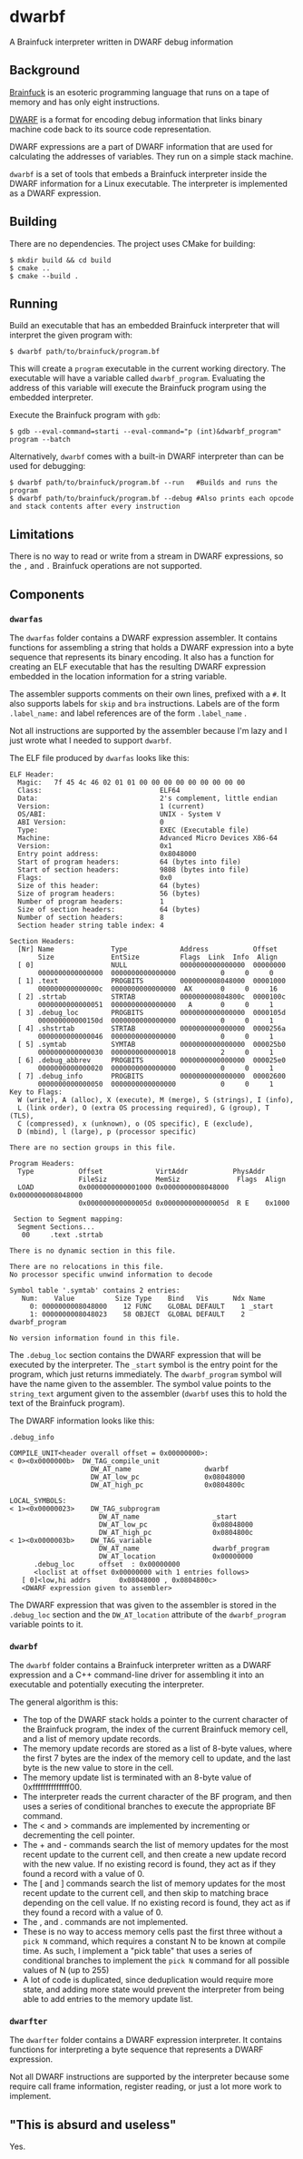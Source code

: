 # dwarbf 

A Brainfuck interpreter written in DWARF debug information

## Background

[Brainfuck](https://en.wikipedia.org/wiki/Brainfuck) is an esoteric programming language that runs on a tape of memory and has only eight instructions.

[DWARF](https://en.wikipedia.org/wiki/DWARF) is a format for encoding debug information that links binary machine code back to its source code representation.

DWARF expressions are a part of DWARF information that are used for calculating the addresses of variables. They run on a simple stack machine.

`dwarbf` is a set of tools that embeds a Brainfuck interpreter inside the DWARF information for a Linux executable. The interpreter is implemented as a DWARF expression.

## Building

There are no dependencies. The project uses CMake for building:

```shell
$ mkdir build && cd build
$ cmake ..
$ cmake --build .
```

## Running

Build an executable that has an embedded Brainfuck interpreter that will interpret the given program with:

```shell
$ dwarbf path/to/brainfuck/program.bf
```

This will create a `program` executable in the current working directory. The executable will have a variable called `dwarbf_program`. Evaluating the address of this variable will execute the Brainfuck program using the embedded interpreter.

Execute the Brainfuck program with `gdb`:

```shell
$ gdb --eval-command=starti --eval-command="p (int)&dwarbf_program" program --batch
```

Alternatively, `dwarbf` comes with a built-in DWARF interpreter than can be used for debugging:


```shell
$ dwarbf path/to/brainfuck/program.bf --run   #Builds and runs the program
$ dwarbf path/to/brainfuck/program.bf --debug #Also prints each opcode and stack contents after every instruction
```

## Limitations

There is no way to read or write from a stream in DWARF expressions, so the `,` and `.` Brainfuck operations are not supported.

## Components

### `dwarfas`
The `dwarfas` folder contains a DWARF expression assembler. It contains functions for assembling a string that holds a DWARF expression into a byte sequence that represents its binary encoding. It also has a function for creating an ELF executable that has the resulting DWARF expression embedded in the location information for a string variable.

The assembler supports comments on their own lines, prefixed with a `#`. It also supports labels for `skip` and `bra` instructions. Labels are of the form `.label_name:` and label references are of the form `.label_name`
.

Not all instructions are supported by the assembler because I'm lazy and I just wrote what I needed to support `dwarbf`.

The ELF file produced by `dwarfas` looks like this:

```
ELF Header:
  Magic:   7f 45 4c 46 02 01 01 00 00 00 00 00 00 00 00 00
  Class:                             ELF64
  Data:                              2's complement, little endian
  Version:                           1 (current)
  OS/ABI:                            UNIX - System V
  ABI Version:                       0
  Type:                              EXEC (Executable file)
  Machine:                           Advanced Micro Devices X86-64
  Version:                           0x1
  Entry point address:               0x8048000
  Start of program headers:          64 (bytes into file)
  Start of section headers:          9808 (bytes into file)
  Flags:                             0x0
  Size of this header:               64 (bytes)
  Size of program headers:           56 (bytes)
  Number of program headers:         1
  Size of section headers:           64 (bytes)
  Number of section headers:         8
  Section header string table index: 4

Section Headers:
  [Nr] Name              Type             Address           Offset
       Size              EntSize          Flags  Link  Info  Align
  [ 0]                   NULL             0000000000000000  00000000
       0000000000000000  0000000000000000           0     0     0
  [ 1] .text             PROGBITS         0000000008048000  00001000
       000000000000000c  0000000000000000  AX       0     0     16
  [ 2] .strtab           STRTAB           000000000804800c  0000100c
       0000000000000051  0000000000000000   A       0     0     1
  [ 3] .debug_loc        PROGBITS         0000000000000000  0000105d
       000000000000150d  0000000000000000           0     0     1
  [ 4] .shstrtab         STRTAB           0000000000000000  0000256a
       0000000000000046  0000000000000000           0     0     1
  [ 5] .symtab           SYMTAB           0000000000000000  000025b0
       0000000000000030  0000000000000018           2     0     1
  [ 6] .debug_abbrev     PROGBITS         0000000000000000  000025e0
       0000000000000020  0000000000000000           0     0     1
  [ 7] .debug_info       PROGBITS         0000000000000000  00002600
       0000000000000050  0000000000000000           0     0     1
Key to Flags:
  W (write), A (alloc), X (execute), M (merge), S (strings), I (info),
  L (link order), O (extra OS processing required), G (group), T (TLS),
  C (compressed), x (unknown), o (OS specific), E (exclude),
  D (mbind), l (large), p (processor specific)

There are no section groups in this file.

Program Headers:
  Type           Offset             VirtAddr           PhysAddr
                 FileSiz            MemSiz              Flags  Align
  LOAD           0x0000000000001000 0x0000000008048000 0x0000000008048000
                 0x000000000000005d 0x000000000000005d  R E    0x1000

 Section to Segment mapping:
  Segment Sections...
   00     .text .strtab

There is no dynamic section in this file.

There are no relocations in this file.
No processor specific unwind information to decode

Symbol table '.symtab' contains 2 entries:
   Num:    Value          Size Type    Bind   Vis      Ndx Name
     0: 0000000008048000    12 FUNC    GLOBAL DEFAULT    1 _start
     1: 0000000008048023    58 OBJECT  GLOBAL DEFAULT    2 dwarbf_program

No version information found in this file.
```

The `.debug_loc` section contains the DWARF expression that will be executed by the interpreter. The `_start` symbol is the entry point for the program, which just returns immediately. The `dwarbf_program` symbol will have the name given to the assembler. The symbol value points to the `string_text` argument given to the assembler (`dwarbf` uses this to hold the text of the Brainfuck program).

The DWARF information looks like this:

```
.debug_info

COMPILE_UNIT<header overall offset = 0x00000000>:
< 0><0x0000000b>  DW_TAG_compile_unit
                    DW_AT_name                  dwarbf
                    DW_AT_low_pc                0x08048000
                    DW_AT_high_pc               0x0804800c

LOCAL_SYMBOLS:
< 1><0x00000023>    DW_TAG_subprogram
                      DW_AT_name                  _start
                      DW_AT_low_pc                0x08048000
                      DW_AT_high_pc               0x0804800c
< 1><0x0000003b>    DW_TAG_variable
                      DW_AT_name                  dwarbf_program
                      DW_AT_location              0x00000000
      .debug_loc      offset  : 0x00000000
      <loclist at offset 0x00000000 with 1 entries follows>
   [ 0]<low,hi addrs       0x08048000 , 0x0804800c>
   <DWARF expression given to assembler>
```

The DWARF expression that was given to the assembler is stored in the `.debug_loc` section and the `DW_AT_location` attribute of the `dwarbf_program` variable points to it.

### `dwarbf`

The `dwarbf` folder contains a Brainfuck interpreter written as a DWARF expression and a C++ command-line driver for assembling it into an executable and potentially executing the interpreter.

The general algorithm is this:

- The top of the DWARF stack holds a pointer to the current character of the Brainfuck program, the index of the current Brainfuck memory cell, and a list of memory update records.
- The memory update records are stored as a list of 8-byte values, where the first 7 bytes are the index of the memory cell to update, and the last byte is the new value to store in the cell.
- The memory update list is terminated with an 8-byte value of 0xffffffffffffff00.
- The interpreter reads the current character of the BF program, and then uses a series of conditional branches to execute the appropriate BF command.
- The < and > commands are implemented by incrementing or decrementing the cell pointer.
- The + and - commands search the list of memory updates for the most recent update to the current cell, and then create a new update record with the new value. If no existing record is found, they act as if they found a record with a value of 0.
- The [ and ] commands search the list of memory updates for the most recent update to the current cell, and then skip to matching brace depending on the cell value. If no existing record is found, they act as if they found a record with a value of 0.
- The , and . commands are not implemented.
- These is no way to access memory cells past the first three without a `pick N` command, which requires a constant N to be known at compile time. As such, I implement a "pick table" that uses a series of conditional branches to implement the `pick N` command for all possible values of N (up to 255)
- A lot of code is duplicated, since deduplication would require more state, and adding more state would prevent the interpreter from being able to add entries to the memory update list.

### `dwarfter`

The `dwarfter` folder contains a DWARF expression interpreter. It contains functions for interpreting a byte sequence that represents a DWARF expression.

Not all DWARF instructions are supported by the interpreter because some require call frame information, register reading, or just a lot more work to implement.

## "This is absurd and useless"

Yes.